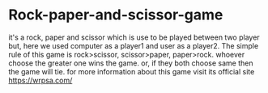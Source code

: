 # Rock-paper-and-scissor-game
it's a rock, paper and scissor which is use to be played between two player but, here we used computer as a player1 and user as a player2.
The simple rule of this game is rock>scissor, scissor>paper, paper>rock.
whoever choose the greater one wins the game.
or, if they both choose same then the game will tie.
for more information about this game visit its official site https://wrpsa.com/
